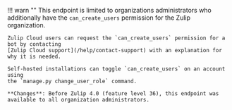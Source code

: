 !!! warn ""
    This endpoint is limited to organizations administrators who
    additionally have the `can_create_users` permission for the Zulip organization.

    Zulip Cloud users can request the `can_create_users` permission for a bot by contacting
    [Zulip Cloud support](/help/contact-support) with an explanation for why it is needed.

    Self-hosted installations can toggle `can_create_users` on an account using
    the `manage.py change_user_role` command.

    **Changes**: Before Zulip 4.0 (feature level 36), this endpoint was
    available to all organization administrators.
